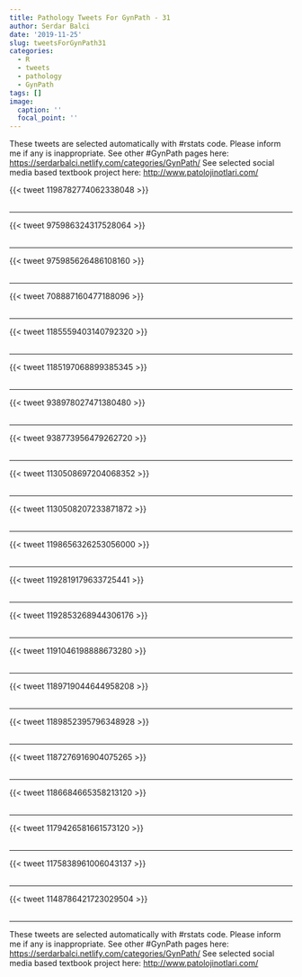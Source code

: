 ```yaml
---
title: Pathology Tweets For GynPath - 31
author: Serdar Balci
date: '2019-11-25'
slug: tweetsForGynPath31
categories:
  - R
  - tweets
  - pathology
  - GynPath
tags: []
image:
  caption: ''
  focal_point: ''
---
```



These tweets are selected automatically with #rstats code. Please inform me if any is inappropriate.
See other #GynPath pages here: https://serdarbalci.netlify.com/categories/GynPath/ 
See selected social media based textbook project here: http://www.patolojinotlari.com/

{{< tweet 1198782774062338048 >}}
<br>
<br>
<hr>
{{< tweet 975986324317528064 >}}
<br>
<br>
<hr>
{{< tweet 975985626486108160 >}}
<br>
<br>
<hr>
{{< tweet 708887160477188096 >}}
<br>
<br>
<hr>
{{< tweet 1185559403140792320 >}}
<br>
<br>
<hr>
{{< tweet 1185197068899385345 >}}
<br>
<br>
<hr>
{{< tweet 938978027471380480 >}}
<br>
<br>
<hr>
{{< tweet 938773956479262720 >}}
<br>
<br>
<hr>
{{< tweet 1130508697204068352 >}}
<br>
<br>
<hr>
{{< tweet 1130508207233871872 >}}
<br>
<br>
<hr>
{{< tweet 1198656326253056000 >}}
<br>
<br>
<hr>
{{< tweet 1192819179633725441 >}}
<br>
<br>
<hr>
{{< tweet 1192853268944306176 >}}
<br>
<br>
<hr>
{{< tweet 1191046198888673280 >}}
<br>
<br>
<hr>
{{< tweet 1189719044644958208 >}}
<br>
<br>
<hr>
{{< tweet 1189852395796348928 >}}
<br>
<br>
<hr>
{{< tweet 1187276916904075265 >}}
<br>
<br>
<hr>
{{< tweet 1186684665358213120 >}}
<br>
<br>
<hr>
{{< tweet 1179426581661573120 >}}
<br>
<br>
<hr>
{{< tweet 1175838961006043137 >}}
<br>
<br>
<hr>
{{< tweet 1148786421723029504 >}}
<br>
<br>
<hr>


These tweets are selected automatically with #rstats code. Please inform me if any is inappropriate.
See other #GynPath pages here: https://serdarbalci.netlify.com/categories/GynPath/ 
See selected social media based textbook project here: http://www.patolojinotlari.com/
